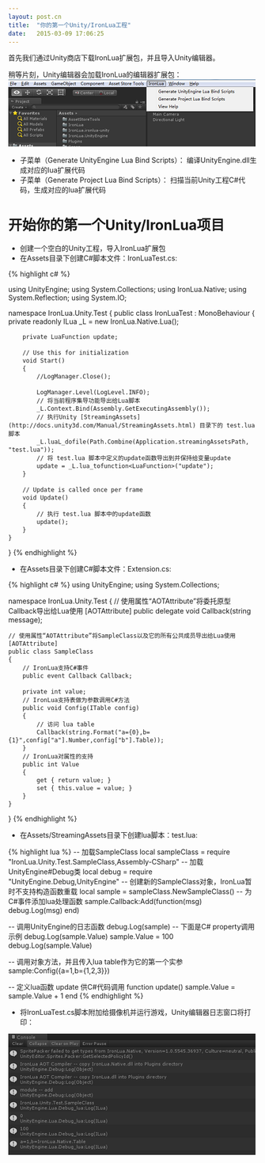 ```yaml
---
layout: post.cn
title:  "你的第一个Unity/IronLua工程"
date:   2015-03-09 17:06:25
---
```


首先我们通过Unity商店下载IronLua扩展包，并且导入Unity编辑器。

稍等片刻，Unity编辑器会加载IronLua的编辑器扩展包：
![IronLua菜单](/images/menus.jpg "Optional title")

+ 子菜单（Generate UnityEngine Lua Bind Scripts）： 编译UnityEngine.dll生成对应的lua扩展代码
+ 子菜单（Generate Project Lua Bind Scripts）： 扫描当前Unity工程C#代码，生成对应的lua扩展代码


开始你的第一个Unity/IronLua项目
==============================

+ 创建一个空白的Unity工程，导入IronLua扩展包
+ 在Assets目录下创建C#脚本文件：IronLuaTest.cs:

{% highlight c# %}

using UnityEngine;
using System.Collections;
using IronLua.Native;
using System.Reflection;
using System.IO;

namespace IronLua.Unity.Test
{
    public class IronLuaTest : MonoBehaviour
    {
        private readonly ILua _L = new IronLua.Native.Lua();

        private LuaFunction update;

        // Use this for initialization
        void Start()
        {
            //LogManager.Close();

            LogManager.Level(LogLevel.INFO);
            // 将当前程序集导功能导出给Lua脚本
            _L.Context.Bind(Assembly.GetExecutingAssembly());
            // 执行Unity [StreamingAssets](http://docs.unity3d.com/Manual/StreamingAssets.html) 目录下的 test.lua 脚本
            _L.luaL_dofile(Path.Combine(Application.streamingAssetsPath, "test.lua"));
            // 将 test.lua 脚本中定义的update函数导出到并保持给变量update
            update = _L.lua_tofunction<LuaFunction>("update");
        }

        // Update is called once per frame
        void Update()
        {
            // 执行 test.lua 脚本中的update函数
            update();
        }
    }
}
{% endhighlight %}

+ 在Assets目录下创建C#脚本文件：Extension.cs:

{% highlight c# %}
using UnityEngine;
using System.Collections;

namespace IronLua.Unity.Test
{
    // 使用属性“AOTAttribute”将委托原型Callback导出给Lua使用
    [AOTAttribute]
    public delegate void Callback(string message);

    // 使用属性“AOTAttribute”将SampleClass以及它的所有公共成员导出给Lua使用
    [AOTAttribute]
    public class SampleClass
    {
        // IronLua支持C#事件
        public event Callback Callback;

        private int value;
        // IronLua支持表做为参数调用C#方法
        public void Config(ITable config)
        {
            // 访问 lua table
            Callback(string.Format("a={0},b={1}",config["a"].Number,config["b"].Table));
        }
        // IronLua对属性的支持
        public int Value
        {
            get { return value; }
            set { this.value = value; }
        }
    }
}
{% endhighlight %}


+ 在Assets/StreamingAssets目录下创建lua脚本：test.lua:

{% highlight lua %}
-- 加载SampleClass
local sampleClass = require "IronLua.Unity.Test.SampleClass,Assembly-CSharp"
-- 加载UnityEngine#Debug类
local debug = require "UnityEngine.Debug,UnityEngine"
-- 创建新的SampleClass对象，IronLua暂时不支持构造函数重载
local sample = sampleClass.NewSampleClass()
-- 为C#事件添加lua处理函数
sample.Callback:Add(function(msg)
    debug.Log(msg)
end)

-- 调用UnityEngine的日志函数
debug.Log(sample)
-- 下面是C# property调用示例
debug.Log(sample.Value)
sample.Value = 100
debug.Log(sample.Value)

-- 调用对象方法，并且传入lua table作为它的第一个实参
sample:Config({a=1,b={1,2,3}})

-- 定义lua函数 update 供C#代码调用
function update()
    sample.Value = sample.Value + 1
end
{% endhighlight %}


+ 将IronLuaTest.cs脚本附加给摄像机并运行游戏，Unity编辑器日志窗口将打印：

![日志](/images/log.jpg)
